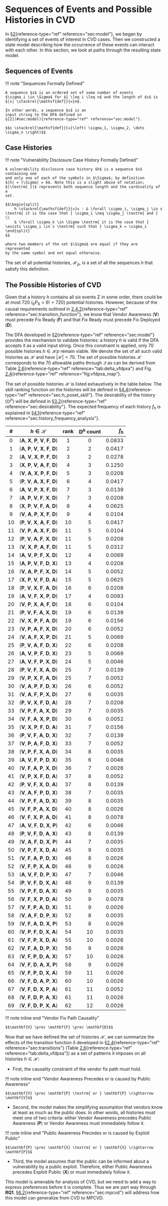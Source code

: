 # Sequences of Events and Possible Histories in CVD

In §[2](#sec:model){reference-type="ref" reference="sec:model"}, we
began by identifying a set of events of interest in
CVD cases. Then we
constructed a state model describing how the occurrence of these events
can interact with each other. In this section, we look at paths through
the resulting state model.

## Sequences of Events

!!! note "Sequences Formally Defined"

    A sequence $s$ is an ordered set of some number of events     
    $\sigma_i \in \Sigma$ for $1 \leq i \leq n$ and the length of $s$ is
    $|s| \stackrel{\mathsf{def}}{=}n$.

    In other words, a sequence $s$ is an
    input string to the DFA defined in
    §[2](#sec:model){reference-type="ref" reference="sec:model"}.

    $$s \stackrel{\mathsf{def}}{=}\left( \sigma_1, \sigma_2, \dots \sigma_n \right)$$

## Case Histories

!!! note "Vulnerability Disclosure Case History Formally Defined"

    A vulnerability disclosure case history $h$ is a sequence $s$ containing one
    and only one of each of the symbols in $\Sigma$; by definition
    $|h| = |\Sigma| = 6$. Note this is a slight abuse of notation;
    $|\textrm{ }|$ represents both sequence length and the cardinality of a
    set.

    $$\begin{split}
        h \stackrel{\mathsf{def}}{=}s : & \forall \sigma_i, \sigma_j \in s \textrm{ it is the case that } \sigma_i \neq \sigma_j \textrm{ and } \\
        & \forall \sigma_k \in \Sigma \textrm{ it is the case that } \exists \sigma_i \in s \textrm{ such that } \sigma_k = \sigma_i 
    \end{split}
    $$

    where two members of the set $\Sigma$ are equal if they are represented
    by the same symbol and not equal otherwise.

The set of all potential histories, $\mathcal{H}_p$, is a set of all the sequences $h$ that
satisfy this definition.

## The Possible Histories of CVD

Given that a history $h$ contains all six events $\Sigma$ in some order,
there could be at most 720 ($_{6} \mathrm{P}_{6} = 6! = 720$) potential
histories. However, because of the causal requirements outlined in
[2.4.2](#sec:transition_function){reference-type="ref"
reference="sec:transition_function"}, we know that Vendor Awareness
($\mathbf{V}$) must precede Fix Ready ($\mathbf{F}$) and that Fix Ready
must precede Fix Deployed ($\mathbf{D}$).

The DFA developed
in §[2](#sec:model){reference-type="ref" reference="sec:model"} provides
the mechanism to validate histories: a history $h$ is valid if the
DFA accepts it as a
valid input string. Once this constraint is applied, only 70 possible
histories $h \in \mathcal{H}p$ remain viable. We denote the set of all
such valid histories as $\mathcal{H}$ and have $|\mathcal{H}| = 70$. The
set of possible histories $\mathcal{H}$ corresponds to the 70 allowable
paths through $\mathcal{Q}$ as can be derived from Table
[2.6](#tab:delta_vfdpxa){reference-type="ref"
reference="tab:delta_vfdpxa"} and Fig.
[2.4](#fig:vfdpxa_map){reference-type="ref" reference="fig:vfdpxa_map"}.

The set of possible histories $\mathcal{H}$ is listed exhaustively in
the table below. 
The skill ranking function on the histories will be defined in
§[4.4](#sec:h_poset_skill){reference-type="ref"
reference="sec:h_poset_skill"}. The desirability of the history
($\mathbb{D}^h$) will be defined in
§[3.2](#sec:desirability){reference-type="ref"
reference="sec:desirability"}. The expected frequency of each history
$f_h$ is explained in
§[4.1](#sec:history_frequency_analysis){reference-type="ref"
reference="sec:history_frequency_analysis"}.


| # |            $h \in \mathcal{H}$             | rank | $\mathbb{D}^h$ count |  $f_h$ | 
| :---: |:------------------------------------------:| :--: |:--------------------:|-------:| 
| 0 | (**A**, **X**, **P**, **V**, **F**, **D**) | 1 |          0           | 0.0833 |
| 1 | (**A**, **P**, **V**, **X**, **F**, **D**) | 2 |          2           | 0.0417 |
| 2 | (**A**, **V**, **X**, **P**, **F**, **D**) | 3 |          2           | 0.0278 |
| 3 | (**X**, **P**, **V**, **A**, **F**, **D**) | 4 |          3           | 0.1250 |
| 4 | (**V**, **A**, **X**, **P**, **F**, **D**) | 5 |          3           | 0.0208 |
| 5 | (**P**, **V**, **A**, **X**, **F**, **D**) | 6 |          4           | 0.0417 |
| 6 | (**A**, **V**, **P**, **X**, **F**, **D**) | 7 |          3           | 0.0139 |
| 7 | (**A**, **P**, **V**, **F**, **X**, **D**) | 7 |          3           | 0.0208 |
| 8 | (**X**, **P**, **V**, **F**, **A**, **D**) | 8 |          4           | 0.0625 |
| 9 | (**V**, **A**, **P**, **X**, **F**, **D**) | 9 |          4           | 0.0104 |
| 10 | (**P**, **V**, **X**, **A**, **F**, **D**) | 10 |          5           | 0.0417 |
| 11 | (**V**, **P**, **A**, **X**, **F**, **D**) | 11 |          5           | 0.0104 |
| 12 | (**P**, **V**, **A**, **F**, **X**, **D**) | 11 |          5           | 0.0208 |
| 13 | (**V**, **X**, **P**, **A**, **F**, **D**) | 11 |          5           | 0.0312 |
| 14 | (**A**, **V**, **P**, **F**, **X**, **D**) | 12 |          4           | 0.0069 |
| 15 | (**A**, **P**, **V**, **F**, **D**, **X**) | 13 |          4           | 0.0208 |
| 16 | (**V**, **A**, **P**, **F**, **X**, **D**) | 14 |          5           | 0.0052 |
| 17 | (**X**, **P**, **V**, **F**, **D**, **A**) | 15 |          5           | 0.0625 |
| 18 | (**P**, **V**, **X**, **F**, **A**, **D**) | 16 |          6           | 0.0208 |
| 19 | (**A**, **V**, **F**, **X**, **P**, **D**) | 17 |          4           | 0.0093 |
| 20 | (**V**, **P**, **X**, **A**, **F**, **D**) | 18 |          6           | 0.0104 |
| 21 | (**P**, **V**, **F**, **A**, **X**, **D**) | 19 |          6           | 0.0139 |
| 22 | (**V**, **X**, **P**, **F**, **A**, **D**) | 19 |          6           | 0.0156 |
| 23 | (**V**, **P**, **A**, **F**, **X**, **D**) | 20 |          6           | 0.0052 |
| 24 | (**V**, **A**, **F**, **X**, **P**, **D**) | 21 |          5           | 0.0069 |
| 25 | (**P**, **V**, **A**, **F**, **D**, **X**) | 22 |          6           | 0.0208 |
| 26 | (**A**, **V**, **P**, **F**, **D**, **X**) | 23 |          5           | 0.0069 |
| 27 | (**A**, **V**, **F**, **P**, **X**, **D**) | 24 |          5           | 0.0046 |
| 28 | (**P**, **V**, **F**, **X**, **A**, **D**) | 25 |          7           | 0.0139 |
| 29 | (**V**, **P**, **X**, **F**, **A**, **D**) | 25 |          7           | 0.0052 |
| 30 | (**V**, **A**, **P**, **F**, **D**, **X**) | 26 |          6           | 0.0052 |
| 31 | (**V**, **A**, **F**, **P**, **X**, **D**) | 27 |          6           | 0.0035 |
| 32 | (**P**, **V**, **X**, **F**, **D**, **A**) | 28 |          7           | 0.0208 |
| 33 | (**V**, **P**, **F**, **A**, **X**, **D**) | 29 |          7           | 0.0035 |
| 34 | (**V**, **F**, **A**, **X**, **P**, **D**) | 30 |          6           | 0.0052 |
| 35 | (**V**, **X**, **P**, **F**, **D**, **A**) | 31 |          7           | 0.0156 |
| 36 | (**P**, **V**, **F**, **A**, **D**, **X**) | 32 |          7           | 0.0139 |
| 37 | (**V**, **P**, **A**, **F**, **D**, **X**) | 33 |          7           | 0.0052 |
| 38 | (**V**, **P**, **F**, **X**, **A**, **D**) | 34 |          8           | 0.0035 |
| 39 | (**A**, **V**, **F**, **P**, **D**, **X**) | 35 |          6           | 0.0046 |
| 40 | (**V**, **F**, **A**, **P**, **X**, **D**) | 36 |          7           | 0.0026 |
| 41 | (**V**, **P**, **X**, **F**, **D**, **A**) | 37 |          8           | 0.0052 |
| 42 | (**P**, **V**, **F**, **X**, **D**, **A**) | 37 |          8           | 0.0139 |
| 43 | (**V**, **A**, **F**, **P**, **D**, **X**) | 38 |          7           | 0.0035 |
| 44 | (**V**, **P**, **F**, **A**, **D**, **X**) | 39 |          8           | 0.0035 |
| 45 | (**V**, **F**, **P**, **A**, **X**, **D**) | 40 |          8           | 0.0026 |
| 46 | (**V**, **F**, **X**, **P**, **A**, **D**) | 41 |          8           | 0.0078 |
| 47 | (**A**, **V**, **F**, **D**, **X**, **P**) | 42 |          6           | 0.0046 |
| 48 | (**P**, **V**, **F**, **D**, **A**, **X**) | 43 |          8           | 0.0139 |
| 49 | (**V**, **A**, **F**, **D**, **X**, **P**) | 44 |          7           | 0.0035 |
| 50 | (**V**, **P**, **F**, **X**, **D**, **A**) | 45 |          9           | 0.0035 |
| 51 | (**V**, **F**, **A**, **P**, **D**, **X**) | 46 |          8           | 0.0026 |
| 52 | (**V**, **F**, **P**, **X**, **A**, **D**) | 46 |          9           | 0.0026 |
| 53 | (**A**, **V**, **F**, **D**, **P**, **X**) | 47 |          7           | 0.0046 |
| 54 | (**P**, **V**, **F**, **D**, **X**, **A**) | 48 |          9           | 0.0139 |
| 55 | (**V**, **P**, **F**, **D**, **A**, **X**) | 49 |          9           | 0.0035 |
| 56 | (**V**, **F**, **X**, **P**, **D**, **A**) | 50 |          9           | 0.0078 |
| 57 | (**V**, **F**, **P**, **A**, **D**, **X**) | 51 |          9           | 0.0026 |
| 58 | (**V**, **A**, **F**, **D**, **P**, **X**) | 52 |          8           | 0.0035 |
| 59 | (**V**, **F**, **A**, **D**, **X**, **P**) | 53 |          8           | 0.0026 |
| 60 | (**V**, **P**, **F**, **D**, **X**, **A**) | 54 |          10          | 0.0035 |
| 61 | (**V**, **F**, **P**, **X**, **D**, **A**) | 55 |          10          | 0.0026 |
| 62 | (**V**, **F**, **A**, **D**, **P**, **X**) | 56 |          9           | 0.0026 |
| 63 | (**V**, **F**, **P**, **D**, **A**, **X**) | 57 |          10          | 0.0026 |
| 64 | (**V**, **F**, **D**, **A**, **X**, **P**) | 58 |          9           | 0.0026 |
| 65 | (**V**, **F**, **P**, **D**, **X**, **A**) | 59 |          11          | 0.0026 |
| 66 | (**V**, **F**, **D**, **A**, **P**, **X**) | 60 |          10          | 0.0026 |
| 67 | (**V**, **F**, **D**, **X**, **P**, **A**) | 61 |          11          | 0.0052 |
| 68 | (**V**, **F**, **D**, **P**, **A**, **X**) | 61 |          11          | 0.0026 |
| 69 | (**V**, **F**, **D**, **P**, **X**, **A**) | 62 |          12          | 0.0026 |

!!! note inline end "Vendor Fix Path Causality"

    $$\mathbf{V} \prec \mathbf{F} \prec \mathbf{D}$$

Now that we have defined the set of histories $\mathcal{H}$, we can
summarize the effects of the transition function $\delta$ developed in
§[2.4](#sec:transitions){reference-type="ref"
reference="sec:transitions"} (Table
[2.6](#tab:delta_vfdpxa){reference-type="ref"
reference="tab:delta_vfdpxa"}) as a set of patterns it imposes on all
histories $h \in \mathcal{H}$:

 
- First, the causality constraint of the
vendor fix path must hold. 

!!! note inline end "Vendor Awareness Precedes or is caused by Public 
Awareness"

    $$\mathbf{V} \prec \mathbf{P} \textrm{ or } \mathbf{P} \rightarrow \mathbf{V}$$

- Second, the model makes the simplifying assumption that vendors know at
least as much as the public does. In other words, all histories must
meet one of two criteria: either Vendor Awareness precedes Public
  Awareness ($\mathbf{P}$) or Vendor Awareness must immediately follow it.


!!! note inline end "Public Awareness Precedes or is caused by Exploit 
Public"

    $$\mathbf{P} \prec \mathbf{X} \textrm{ or } \mathbf{X} \rightarrow \mathbf{P}$$

- Third, the model assumes that the public can be informed about a
vulnerability by a public exploit. Therefore, either Public Awareness
precedes Exploit Public ($\mathbf{X}$) or must immediately follow it.


This model is amenable for analysis of CVD, but we need to add a way to express
preferences before it is complete. Thus we are part way through **RQ1**.
§[6.2](#sec:mpcvd){reference-type="ref" reference="sec:mpcvd"} will
address how this model can generalize from CVD to MPCVD.

